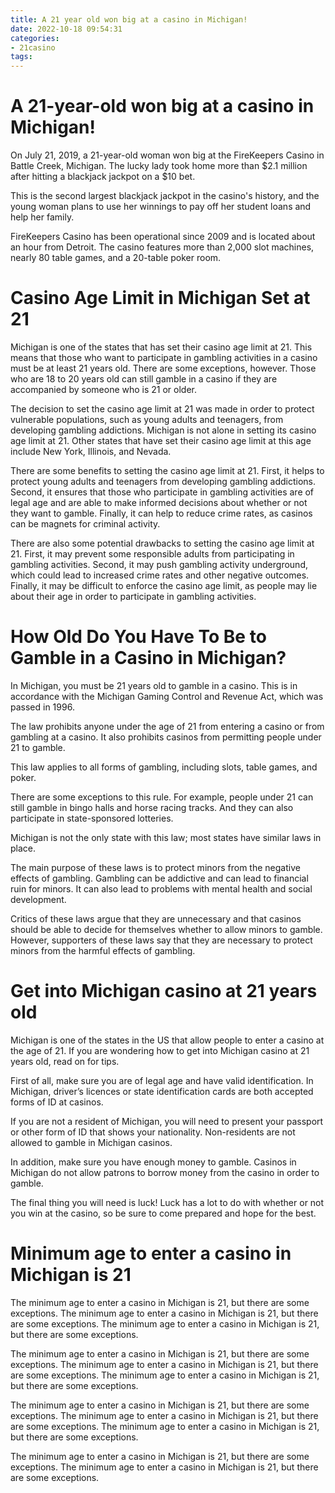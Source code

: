 ```yaml
---
title: A 21 year old won big at a casino in Michigan!
date: 2022-10-18 09:54:31
categories:
- 21casino
tags:
---
```



#  A 21-year-old won big at a casino in Michigan!

On July 21, 2019, a 21-year-old woman won big at the FireKeepers Casino in Battle Creek, Michigan. The lucky lady took home more than $2.1 million after hitting a blackjack jackpot on a $10 bet.

This is the second largest blackjack jackpot in the casino's history, and the young woman plans to use her winnings to pay off her student loans and help her family.

FireKeepers Casino has been operational since 2009 and is located about an hour from Detroit. The casino features more than 2,000 slot machines, nearly 80 table games, and a 20-table poker room.

#  Casino Age Limit in Michigan Set at 21

Michigan is one of the states that has set their casino age limit at 21. This means that those who want to participate in gambling activities in a casino must be at least 21 years old. There are some exceptions, however. Those who are 18 to 20 years old can still gamble in a casino if they are accompanied by someone who is 21 or older.

The decision to set the casino age limit at 21 was made in order to protect vulnerable populations, such as young adults and teenagers, from developing gambling addictions. Michigan is not alone in setting its casino age limit at 21. Other states that have set their casino age limit at this age include New York, Illinois, and Nevada.

There are some benefits to setting the casino age limit at 21. First, it helps to protect young adults and teenagers from developing gambling addictions. Second, it ensures that those who participate in gambling activities are of legal age and are able to make informed decisions about whether or not they want to gamble. Finally, it can help to reduce crime rates, as casinos can be magnets for criminal activity.

There are also some potential drawbacks to setting the casino age limit at 21. First, it may prevent some responsible adults from participating in gambling activities. Second, it may push gambling activity underground, which could lead to increased crime rates and other negative outcomes. Finally, it may be difficult to enforce the casino age limit, as people may lie about their age in order to participate in gambling activities.

#  How Old Do You Have To Be to Gamble in a Casino in Michigan?

In Michigan, you must be 21 years old to gamble in a casino. This is in accordance with the Michigan Gaming Control and Revenue Act, which was passed in 1996.

The law prohibits anyone under the age of 21 from entering a casino or from gambling at a casino. It also prohibits casinos from permitting people under 21 to gamble.

This law applies to all forms of gambling, including slots, table games, and poker.

There are some exceptions to this rule. For example, people under 21 can still gamble in bingo halls and horse racing tracks. And they can also participate in state-sponsored lotteries.

Michigan is not the only state with this law; most states have similar laws in place.

The main purpose of these laws is to protect minors from the negative effects of gambling. Gambling can be addictive and can lead to financial ruin for minors. It can also lead to problems with mental health and social development.

Critics of these laws argue that they are unnecessary and that casinos should be able to decide for themselves whether to allow minors to gamble. However, supporters of these laws say that they are necessary to protect minors from the harmful effects of gambling.

#  Get into Michigan casino at 21 years old

Michigan is one of the states in the US that allow people to enter a casino at the age of 21. If you are wondering how to get into Michigan casino at 21 years old, read on for tips.

First of all, make sure you are of legal age and have valid identification. In Michigan, driver’s licences or state identification cards are both accepted forms of ID at casinos.

If you are not a resident of Michigan, you will need to present your passport or other form of ID that shows your nationality. Non-residents are not allowed to gamble in Michigan casinos.

In addition, make sure you have enough money to gamble. Casinos in Michigan do not allow patrons to borrow money from the casino in order to gamble.

The final thing you will need is luck! Luck has a lot to do with whether or not you win at the casino, so be sure to come prepared and hope for the best.

#  Minimum age to enter a casino in Michigan is 21

The minimum age to enter a casino in Michigan is 21, but there are some exceptions. The minimum age to enter a casino in Michigan is 21, but there are some exceptions. The minimum age to enter a casino in Michigan is 21, but there are some exceptions.

The minimum age to enter a casino in Michigan is 21, but there are some exceptions. The minimum age to enter a casino in Michigan is 21, but there are some exceptions. The minimum age to enter a casino in Michigan is 21, but there are some exceptions.

The minimum age to enter a casino in Michigan is 21, but there are some exceptions. The minimum age to enter a casino in Michigan is 21, but there are some exceptions. The minimum age to enter a casino in Michigan is 21, but there are some exceptions.

The minimum age to enter a casino in Michigan is 21, but there are some exceptions. The minimum age to enter a casino in Michigan is 21, but there are some exceptions.